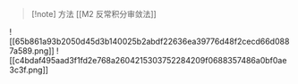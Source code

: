>[!note] 方法
>[[M2 反常积分审敛法]]

![[65b861a93b2050d45d3b140025b2abdf22636ea39776d48f2cecd66d0887a589.png]]
![[c4bdaf495aad3f1fd2e768a2604215303752284209f0688357486a0bf0ae3c3f.png]]

